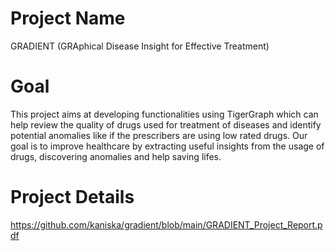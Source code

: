 # Project Name
GRADIENT (GRAphical Disease Insight for Effective Treatment)

# Goal

This project aims at developing functionalities using TigerGraph which can help review the quality of drugs used for treatment of diseases and identify potential anomalies like if the prescribers are using low rated drugs. Our goal is to improve healthcare by extracting useful insights from the usage of drugs, discovering anomalies and help saving lifes.


# Project Details

https://github.com/kaniska/gradient/blob/main/GRADIENT_Project_Report.pdf
